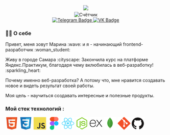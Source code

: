 <div id='header' align='center' >
  <img src='https://encrypted-tbn0.gstatic.com/images?q=tbn:ANd9GcS2zaPBfQpAbVMHsv_FEcX68sc7SuIQd_pjsGENM1bk44SLlvh8MS0RSdQW6b-zcKrb_Ag&usqp=CAU' width='100'>
</div>
<div id='counter' align='center'>
  <img align='center' src="https://komarev.com/ghpvc/?username=Bambyary&style=flat-square&color=blue" alt="Счётчик"/>
</div>
<div id='links' align='center' style='padding-bottom: 20'>
  <a href='https://t.me/marinasorokina333'>
    <img src="https://img.shields.io/badge/Telegram-blue?style=for-the-badge&logo=Telegram&logoColor=white" alt="Telegram Badge"/>
  <a/>
  <a href='https://vk.com/ary333'>
    <img src="https://img.shields.io/badge/VK-blue?style=for-the-badge&logo=VK&logoColor=white" alt="VK Badge"/>
  </a>
</div>

### :woman_technologist: О себе
<div id='about-me' style='padding-bottom: 20' >
  <p>Привет, меня зовут Марина :wave: и я - начинающий frontend-разработчик :woman_student: </p>
  <p>Живу в городе Самара :cityscape:  Закончила курс на платформе Яндекс.Практикум, благодаря чему вклюбилась в веб-разработку! :sparkling_heart:  </p>
  <p>Почему именно веб-разработка? А потому что, мне нравится создавать новое и видеть результат своей работы.</p>
  <p>Моя цель - научиться создавать интересные и полезные продукты.</p>  
</div>

### Мой стек технологий :
<div id='technology' style='padding-bottom: 20'>
  <img src='https://raw.githubusercontent.com/devicons/devicon/55609aa5bd817ff167afce0d965585c92040787a/icons/html5/html5-original.svg' alt='HTML' width='40' height='40' >
  <img src='https://raw.githubusercontent.com/devicons/devicon/55609aa5bd817ff167afce0d965585c92040787a/icons/css3/css3-original.svg' alt='CSS' width='40' height='40' >
  <img src='https://raw.githubusercontent.com/devicons/devicon/55609aa5bd817ff167afce0d965585c92040787a/icons/javascript/javascript-original.svg' alt='JavaScript' width='40' height='40' >
  <img src='https://raw.githubusercontent.com/devicons/devicon/55609aa5bd817ff167afce0d965585c92040787a/icons/figma/figma-original.svg' alt='Figma' width='40' height='40' >
  <img src='https://raw.githubusercontent.com/devicons/devicon/55609aa5bd817ff167afce0d965585c92040787a/icons/react/react-original.svg' alt='React' width='40' height='40' >
  <img src='https://raw.githubusercontent.com/devicons/devicon/55609aa5bd817ff167afce0d965585c92040787a/icons/nodejs/nodejs-original.svg' alt='Node.js' width='40' height='40' >
  <img src='https://raw.githubusercontent.com/devicons/devicon/55609aa5bd817ff167afce0d965585c92040787a/icons/express/express-original.svg' alt='Express' width='40' height='40' >
  <img src='https://raw.githubusercontent.com/devicons/devicon/55609aa5bd817ff167afce0d965585c92040787a/icons/mongodb/mongodb-original.svg' alt='Mongo' width='40' height='40' >
  <img src='https://raw.githubusercontent.com/devicons/devicon/55609aa5bd817ff167afce0d965585c92040787a/icons/git/git-original.svg' alt='Git' width='40' height='40' >
  <img src='https://raw.githubusercontent.com/devicons/devicon/55609aa5bd817ff167afce0d965585c92040787a/icons/github/github-original.svg' alt='GitHab' width='40' height='40' >
</div>

